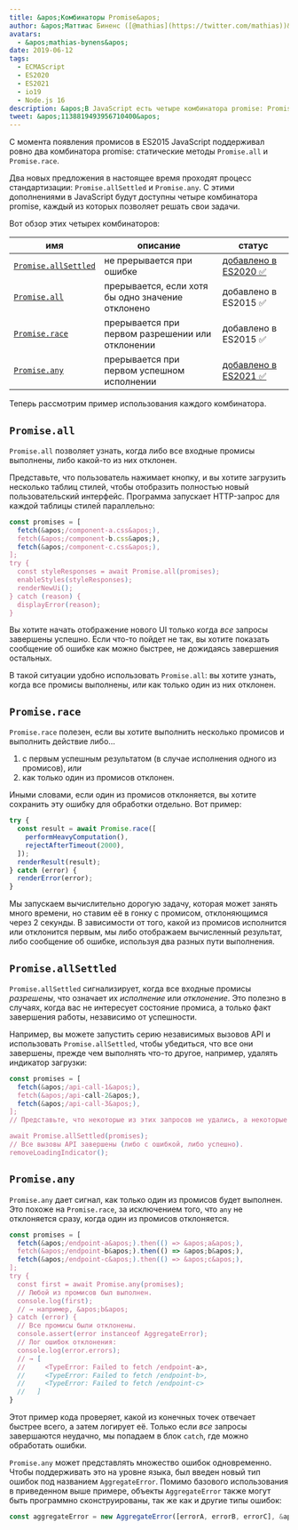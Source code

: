 ```yaml
---
title: &apos;Комбинаторы Promise&apos;
author: &apos;Маттиас Биненс ([@mathias](https://twitter.com/mathias))&apos;
avatars:
  - &apos;mathias-bynens&apos;
date: 2019-06-12
tags:
  - ECMAScript
  - ES2020
  - ES2021
  - io19
  - Node.js 16
description: &apos;В JavaScript есть четыре комбинатора promise: Promise.all, Promise.race, Promise.allSettled и Promise.any.&apos;
tweet: &apos;1138819493956710400&apos;
---
```

С момента появления промисов в ES2015 JavaScript поддерживал ровно два комбинатора promise: статические методы `Promise.all` и `Promise.race`.

Два новых предложения в настоящее время проходят процесс стандартизации: `Promise.allSettled` и `Promise.any`. С этими дополнениями в JavaScript будут доступны четыре комбинатора promise, каждый из которых позволяет решать свои задачи.

<!--truncate-->
Вот обзор этих четырех комбинаторов:


| имя                                        | описание                                       | статус                                                          |
| ------------------------------------------- | ----------------------------------------------- | --------------------------------------------------------------- |
| [`Promise.allSettled`](#promise.allsettled) | не прерывается при ошибке                      | [добавлено в ES2020 ✅](https://github.com/tc39/proposal-promise-allSettled) |
| [`Promise.all`](#promise.all)               | прерывается, если хотя бы одно значение отклонено | добавлено в ES2015 ✅                                              |
| [`Promise.race`](#promise.race)             | прерывается при первом разрешении или отклонении | добавлено в ES2015 ✅                                              |
| [`Promise.any`](#promise.any)               | прерывается при первом успешном исполнении       | [добавлено в ES2021 ✅](https://github.com/tc39/proposal-promise-any)        |


Теперь рассмотрим пример использования каждого комбинатора.

## `Promise.all`

<feature-support chrome="32"
                 firefox="29"
                 safari="8"
                 nodejs="0.12"
                 babel="yes https://github.com/zloirock/core-js#ecmascript-promise"></feature-support>

`Promise.all` позволяет узнать, когда либо все входные промисы выполнены, либо какой-то из них отклонен.

Представьте, что пользователь нажимает кнопку, и вы хотите загрузить несколько таблиц стилей, чтобы отобразить полностью новый пользовательский интерфейс. Программа запускает HTTP-запрос для каждой таблицы стилей параллельно:

```js
const promises = [
  fetch(&apos;/component-a.css&apos;),
  fetch(&apos;/component-b.css&apos;),
  fetch(&apos;/component-c.css&apos;),
];
try {
  const styleResponses = await Promise.all(promises);
  enableStyles(styleResponses);
  renderNewUi();
} catch (reason) {
  displayError(reason);
}
```

Вы хотите начать отображение нового UI только когда _все_ запросы завершены успешно. Если что-то пойдет не так, вы хотите показать сообщение об ошибке как можно быстрее, не дожидаясь завершения остальных.

В такой ситуации удобно использовать `Promise.all`: вы хотите узнать, когда все промисы выполнены, _или_ как только один из них отклонен.

## `Promise.race`

<feature-support chrome="32"
                 firefox="29"
                 safari="8"
                 nodejs="0.12"
                 babel="yes https://github.com/zloirock/core-js#ecmascript-promise"></feature-support>

`Promise.race` полезен, если вы хотите выполнить несколько промисов и выполнить действие либо…

1. с первым успешным результатом (в случае исполнения одного из промисов), _или_
1. как только один из промисов отклонен.

Иными словами, если один из промисов отклоняется, вы хотите сохранить эту ошибку для обработки отдельно. Вот пример:

```js
try {
  const result = await Promise.race([
    performHeavyComputation(),
    rejectAfterTimeout(2000),
  ]);
  renderResult(result);
} catch (error) {
  renderError(error);
}
```

Мы запускаем вычислительно дорогую задачу, которая может занять много времени, но ставим её в гонку с промисом, отклоняющимся через 2 секунды. В зависимости от того, какой из промисов исполнится или отклонится первым, мы либо отображаем вычисленный результат, либо сообщение об ошибке, используя два разных пути выполнения.

## `Promise.allSettled`

<feature-support chrome="76"
                 firefox="71 https://bugzilla.mozilla.org/show_bug.cgi?id=1549176"
                 safari="13"
                 nodejs="12.9.0 https://nodejs.org/en/blog/release/v12.9.0/"
                 babel="yes https://github.com/zloirock/core-js#ecmascript-promise"></feature-support>

`Promise.allSettled` сигнализирует, когда все входные промисы _разрешены_, что означает их _исполнение_ или _отклонение_. Это полезно в случаях, когда вас не интересует состояние промиса, а только факт завершения работы, независимо от успешности.

Например, вы можете запустить серию независимых вызовов API и использовать `Promise.allSettled`, чтобы убедиться, что все они завершены, прежде чем выполнять что-то другое, например, удалять индикатор загрузки:

```js
const promises = [
  fetch(&apos;/api-call-1&apos;),
  fetch(&apos;/api-call-2&apos;),
  fetch(&apos;/api-call-3&apos;),
];
// Представьте, что некоторые из этих запросов не удались, а некоторые прошли успешно.

await Promise.allSettled(promises);
// Все вызовы API завершены (либо с ошибкой, либо успешно).
removeLoadingIndicator();
```

## `Promise.any`

<feature-support chrome="85 https://bugs.chromium.org/p/v8/issues/detail?id=9808"
                 firefox="79 https://bugzilla.mozilla.org/show_bug.cgi?id=1568903"
                 safari="14 https://bugs.webkit.org/show_bug.cgi?id=202566"
                 nodejs="16"
                 babel="yes https://github.com/zloirock/core-js#ecmascript-promise"></feature-support>

`Promise.any` дает сигнал, как только один из промисов будет выполнен. Это похоже на `Promise.race`, за исключением того, что `any` не отклоняется сразу, когда один из промисов отклоняется.

```js
const promises = [
  fetch(&apos;/endpoint-a&apos;).then(() => &apos;a&apos;),
  fetch(&apos;/endpoint-b&apos;).then(() => &apos;b&apos;),
  fetch(&apos;/endpoint-c&apos;).then(() => &apos;c&apos;),
];
try {
  const first = await Promise.any(promises);
  // Любой из промисов был выполнен.
  console.log(first);
  // → например, &apos;b&apos;
} catch (error) {
  // Все промисы были отклонены.
  console.assert(error instanceof AggregateError);
  // Лог ошибок отклонения:
  console.log(error.errors);
  // → [
  //     <TypeError: Failed to fetch /endpoint-a>,
  //     <TypeError: Failed to fetch /endpoint-b>,
  //     <TypeError: Failed to fetch /endpoint-c>
  //   ]
}
```

Этот пример кода проверяет, какой из конечных точек отвечает быстрее всего, а затем логирует её. Только если _все_ запросы завершаются неудачно, мы попадаем в блок `catch`, где можно обработать ошибки.

`Promise.any` может представлять множество ошибок одновременно. Чтобы поддерживать это на уровне языка, был введен новый тип ошибок под названием `AggregateError`. Помимо базового использования в приведенном выше примере, объекты `AggregateError` также могут быть программно сконструированы, так же как и другие типы ошибок:

```js
const aggregateError = new AggregateError([errorA, errorB, errorC], &apos;Что-то пошло не так!&apos;);
```
